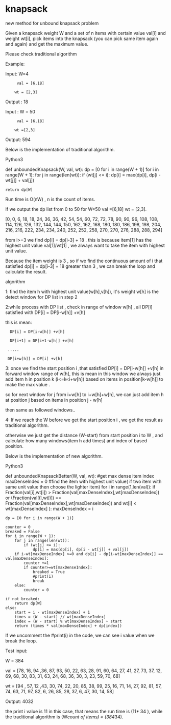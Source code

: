 # knapsack
new method for unbound knapsack problem

Given a knapsack weight W and a set of n items with certain value val[i] and weight wt[i], pick items into the knapsack (you can pick same item again and again) and get the maximum value.

Please check traditional algorithm

Example:

Input: W=4

         val = [6,18]

        wt = [2,3]

Output : 18

Input : W = 50

         val = [6,18]

        wt =[2,3]

Output: 594

Below is the implementation of  traditional algorithm.

Python3

def unboundedKnapsack(W, val, wt):
    dp = [0 for i in range(W + 1)]
    for i in range(W + 1):
        for j in range(len(wt)):
            if (wt[j] <= i):
                dp[i] = max(dp[i], dp[i - wt[j]] + val[j])

    return dp[W]


Run time is O(nW) , n is the count of items.

If we output the dp list  from 0 to 50 for W=50 val =[6,18] wt = [2,3].

[0, 0, 6, 18, 18, 24, 36, 36, 42, 54, 54, 60, 72, 72, 78, 90, 90, 96, 108, 108, 114, 126, 126, 132, 144, 144, 150, 162, 162, 168, 180, 180, 186, 198, 198, 204, 216, 216, 222, 234, 234, 240, 252, 252, 258, 270, 270, 276, 288, 288, 294]

from i>=3 we find dp[i] = dp[i-3] + 18 .  this is because item[1] has the highest unit value val[1]/wt[1] , we always want to take the item with highest unit value.

Because the item weight is 3 , so if we find the continuous amount of i that satisfied dp[i] = dp[i-3] + 18  greater than 3 , we can break the loop and calculate the result.

algorithm

1: find the item h with highest unit value(w[h],v[h]), it's weight w[h] is the detect window for DP list in step 2

2:while process with DP list , check in range of window w[h] , all DP[i] satisfied with DP[i] = DP[i-w[h]] +v[h] 

   this is mean:

      DP[i] = DP[i-w[h]] +v[h] 

      DP[i+1] = DP[i+1-w[h]] +v[h] 

     .....

     DP[i+w[h]] = DP[i] +v[h] 

3:   once we find the start position i ,that satisfied DP[i] = DP[i-w[h]] +v[h]  in forward window range of w[h], this is mean in this window we always just add item h in position k (i<=k<i+w[h]) based on items in position[k-w[h]] to make the max value .

so for next window for j from i+w[h] to i+w[h]+w[h], we can just add item h at position j based on items in position j - w[h]

then same as followed windows.. 

4: If we reach the W before we get the start position i , we get the result as traditional algorithm.

  otherwise we just get the distance (W-start) from start position i to W , and calculate how many windows(item h add times) and index of based position.

Below is the implementation of  new algorithm.

Python3

def unboundedKnapsackBetter(W, val, wt):
    #get max dense item index
    maxDenseIndex = 0
    #find the item with highest unit value( if two item with same unit value then choose the lighter item)
    for i in range(1,len(val)):
      if Fraction(val[i],wt[i]) > Fraction(val[maxDenseIndex],wt[maxDenseIndex]) \
      or (Fraction(val[i],wt[i]) == Fraction(val[maxDenseIndex],wt[maxDenseIndex]) and wt[i] < wt[maxDenseIndex] ):
        maxDenseIndex = i

    dp = [0 for i in range(W + 1)]

    counter = 0
    breaked = False
    for i in range(W + 1):
        for j in range(len(wt)):
            if (wt[j] <= i):
                dp[i] = max(dp[i], dp[i - wt[j]] + val[j])
        if i-wt[maxDenseIndex] >=0 and dp[i] - dp[i-wt[maxDenseIndex]] == val[maxDenseIndex]:
            counter +=1
            if counter>=wt[maxDenseIndex]:
                breaked = True
                #print(i)
                break
        else:
            counter = 0

    if not breaked:
        return dp[W]
    else:
        start = i - wt[maxDenseIndex] + 1
        times = (W - start) // wt[maxDenseIndex]
        index = (W - start) % wt[maxDenseIndex] + start
        return (times * val[maxDenseIndex] + dp[index])


If we uncomment the #print(i) in the code, we can see i value when we break the loop.

Test input: 

  W = 384

   val = [78, 16, 94 ,36, 87, 93, 50, 22, 63, 28, 91, 60, 64, 27, 41, 27, 73, 37, 12, 69, 68, 30, 83, 31, 63, 24, 68, 36, 30, 3, 23, 59, 70, 68]

   wt = [94 , 57, 12 ,43, 30, 74, 22, 20, 85, 38, 99, 25, 16, 71, 14, 27, 92, 81, 57, 74, 63, 71, 97, 82,  6, 26, 85, 28, 37, 6, 47, 30, 14, 58]

   Output:  4032

the print i value is 11 in this case, that means the run time is (11* 34 ),  while the  traditional algorithm is (W*count of items) = (384*34).
